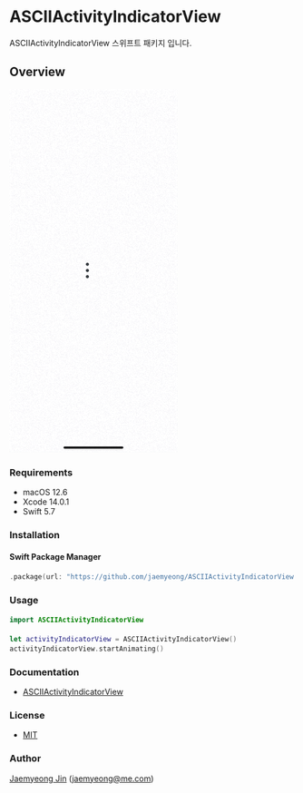 # ASCIIActivityIndicatorView

ASCIIActivityIndicatorView 스위프트 패키지 입니다.

## Overview

![Preview](https://github.com/jaemyeong/ASCIIActivityIndicatorView/blob/20970aa4ad18a90cdfccde13761d10f5625d04e0/assets/images/preview.gif)

### Requirements

- macOS 12.6
- Xcode 14.0.1
- Swift 5.7

### Installation

#### Swift Package Manager

```swift
.package(url: "https://github.com/jaemyeong/ASCIIActivityIndicatorView.git", .upToNextMajor(from: "0.1.2"))
```

### Usage

```swift
import ASCIIActivityIndicatorView

let activityIndicatorView = ASCIIActivityIndicatorView()
activityIndicatorView.startAnimating()
```

### Documentation

- [ASCIIActivityIndicatorView](https://ascii-activity-indicator-view.jaemyeong.com/docs/documentation/asciiactivityindicatorview/)

### License

- [MIT](LICENSE)

### Author

[Jaemyeong Jin](https://github.com/jaemyeong) ([jaemyeong@me.com](mailto:jaemyeong@me.com))
